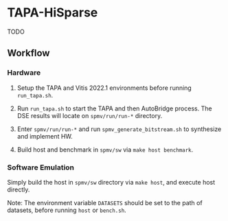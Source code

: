 # TAPA-HiSparse

TODO
## Workflow

### Hardware

1. Setup the TAPA and Vitis 2022.1 environments before running `run_tapa.sh`.

2. Run `run_tapa.sh` to start the TAPA and then AutoBridge process. The DSE results will locate on `spmv/run/run-*` directory.

3. Enter `spmv/run/run-*` and run `spmv_generate_bitstream.sh` to synthesize and implement HW.

4. Build host and benchmark in `spmv/sw` via `make host benchmark`.

### Software Emulation

Simply build the host in `spmv/sw` directory via `make host`, and execute host directly.

Note: The environment variable `DATASETS` should be set to the path of datasets, before running `host` or `bench.sh`.
